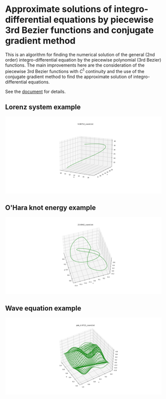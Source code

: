 # Approximate solutions of integro-differential equations by piecewise 3rd Bezier functions and conjugate gradient method

This is an algorithm for finding the numerical solution of the general (2nd order) integro-differential equation by the piecewise polynomial (3rd Bezier) functions.
The main improvements here are the consideration of the piecewise 3rd Bezier functions with $C^1$ continuity and the use of the conjugate gradient method to find the approximate solution of integro-differential equations.

See the [document]((doc/Piecewise_3rd_Bezier_Image_approximation_method.pdf)) for details.

## Lorenz system example
![example fig](/lorenz_system/data/lorenz_system_ex.png)

## O'Hara knot energy example
![example fig](/knot_energy/data/knot_energy_ex.png)

## Wave equation example
![example fig](/wave_equation/data/wave_equation_ex.png)
